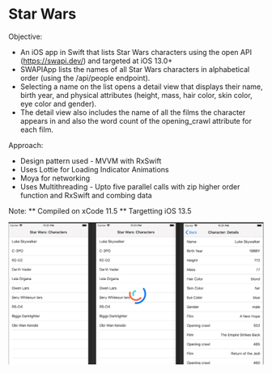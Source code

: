 # Star Wars

Objective:

* An iOS app in Swift that lists Star Wars characters using the open API (https://swapi.dev/) and targeted at iOS 13.0+
* SWAPIApp lists the names of all Star Wars characters in alphabetical order (using the /api/people endpoint). 
* Selecting a name on the list opens a detail view that displays their name, birth year, and physical attributes (height, mass, hair color, skin color, eye color and gender). 
* The detail view also includes the name of all the films the character appears in and also the word count of the opening_crawl attribute for each film.

Approach:

* Design pattern used - MVVM with RxSwift
* Uses Lottie for Loading Indicator Animations
* Moya for networking
* Uses Multithreading - Upto five parallel calls with zip higher order function and RxSwift and combing data

Note: ** Compiled on xCode 11.5 ** Targetting iOS 13.5


![Image of README](https://github.com/ratulchhibber/StarWars/blob/master/README.png)
